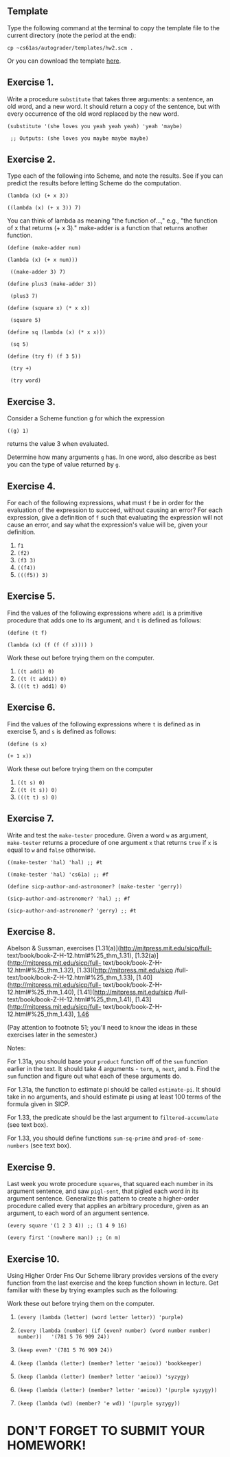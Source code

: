 ## Template

Type the following command at the terminal to copy the template file to the
current directory (note the period at the end):

    
    cp ~cs61as/autograder/templates/hw2.scm .

Or you can download the template
[here](http://inst.eecs.berkeley.edu/~cs61as/templates/hw2.scm).

## Exercise 1.

  
Write a procedure `substitute` that takes three arguments: a sentence, an old
word, and a new word. It should return a copy of the sentence, but with every
occurrence of the old word replaced by the new word.

`(substitute '(she loves you yeah yeah yeah) 'yeah 'maybe)`

` ;; Outputs: (she loves you maybe maybe maybe)`

## Exercise 2.

  
Type each of the following into Scheme, and note the results. See if you can
predict the results before letting Scheme do the computation.

`(lambda (x) (+ x 3)) `

`((lambda (x) (+ x 3)) 7) `

You can think of lambda as meaning "the function of...," e.g., "the function
of x that returns (+ x 3)." make-adder is a function that returns another
function.

`(define (make-adder num)`

` (lambda (x) (+ x num))) `

` ((make-adder 3) 7)`

`(define plus3 (make-adder 3)) `

` (plus3 7)`

`(define (square x) (* x x)) `

` (square 5)`

`(define sq (lambda (x) (* x x))) `

` (sq 5)`

`(define (try f) (f 3 5)) `

` (try +)`

` (try word)`

## Exercise 3.

  
Consider a Scheme function g for which the expression

`((g) 1) `

returns the value 3 when evaluated.

Determine how many arguments `g` has. In one word, also describe as best you
can the type of value returned by `g`.

## Exercise 4.

  
For each of the following expressions, what must `f` be in order for the
evaluation of the expression to succeed, without causing an error? For each
expression, give a definition of `f` such that evaluating the expression will
not cause an error, and say what the expression's value will be, given your
definition.

  1. `f1`
  2. `(f2)`
  3. `(f3 3)`
  4. `((f4))`
  5. `(((f5)) 3)`

## Exercise 5.

Find the values of the following expressions where `add1` is a primitive procedure that adds one to its argument, and `t` is defined as follows:

`(define (t f) `

` (lambda (x) (f (f (f x)))) ) `

Work these out before trying them on the computer.

  1. `((t add1) 0)`
  2. `((t (t add1)) 0)`
  3. `(((t t) add1) 0)`

## Exercise 6.

  
Find the values of the following expressions where `t` is defined as in
exercise 5, and `s` is defined as follows:

`(define (s x) `

` (+ 1 x)) `

Work these out before trying them on the computer

  1. `((t s) 0) `
  2. `((t (t s)) 0) `
  3. `(((t t) s) 0)`

## Exercise 7.

  
Write and test the `make-tester` procedure. Given a word `w` as argument,
`make-tester` returns a procedure of one argument `x` that returns `true` if
`x` is equal to `w` and `false` otherwise.

`((make-tester 'hal) 'hal) ;; #t`

`((make-tester 'hal) 'cs61a) ;; #f`

`(define sicp-author-and-astronomer? (make-tester 'gerry)) `

`(sicp-author-and-astronomer? 'hal) ;; #f`

`(sicp-author-and-astronomer? 'gerry) ;; #t`

## Exercise 8.

  
Abelson & Sussman, exercises [1.31(a)](http://mitpress.mit.edu/sicp/full-
text/book/book-Z-H-12.html#%25_thm_1.31),
[1.32(a)](http://mitpress.mit.edu/sicp/full-
text/book/book-Z-H-12.html#%25_thm_1.32), [1.33](http://mitpress.mit.edu/sicp
/full-text/book/book-Z-H-12.html#%25_thm_1.33),
[1.40](http://mitpress.mit.edu/sicp/full-
text/book/book-Z-H-12.html#%25_thm_1.40), [1.41](http://mitpress.mit.edu/sicp
/full-text/book/book-Z-H-12.html#%25_thm_1.41),
[1.43](http://mitpress.mit.edu/sicp/full-
text/book/book-Z-H-12.html#%25_thm_1.43), [1.46](http://mitpress.mit.edu/sicp/full-text/book/book-Z-H-12.html#%25_thm_1.46)

(Pay attention to footnote 51; you'll need to know the ideas in these
exercises later in the semester.)

Notes:

For 1.31a, you should base your `product` function off of the `sum` function
earlier in the text. It should take 4 arguments - `term`, `a`, `next`, and
`b`. Find the `sum` function and figure out what each of these arguments do.

For 1.31a, the function to estimate pi should be called `estimate-pi`. It
should take in no arguments, and should estimate pi using at least 100 terms
of the formula given in SICP.

For 1.33, the predicate should be the last argument to `filtered-accumulate`
(see text box).

For 1.33, you should define functions `sum-sq-prime` and `prod-of-some-
numbers` (see text box).

## Exercise 9.

  
Last week you wrote procedure `squares`, that squared each number in its
argument sentence, and saw `pigl-sent`, that pigled each word in its argument
sentence. Generalize this pattern to create a higher-order procedure called
every that applies an arbitrary procedure, given as an argument, to each word
of an argument sentence.

`(every square '(1 2 3 4)) ;; (1 4 9 16) `

`(every first '(nowhere man)) ;; (n m)`

## Exercise 10.

  
Using Higher Order Fns Our Scheme library provides versions of the every
function from the last exercise and the keep function shown in lecture. Get
familiar with these by trying examples such as the following:

Work these out before trying them on the computer.

  1. `(every (lambda (letter) (word letter letter)) 'purple) `
  2. `(every (lambda (number) (if (even? number) (word number number) number))  
'(781 5 76 909 24)) `

  3. `(keep even? '(781 5 76 909 24)) `
  4. `(keep (lambda (letter) (member? letter 'aeiou)) 'bookkeeper) `
  5. `(keep (lambda (letter) (member? letter 'aeiou)) 'syzygy) `
  6. `(keep (lambda (letter) (member? letter 'aeiou)) '(purple syzygy)) `
  7. `(keep (lambda (wd) (member? 'e wd)) '(purple syzygy))`

# **DON'T FORGET TO SUBMIT YOUR HOMEWORK!**

